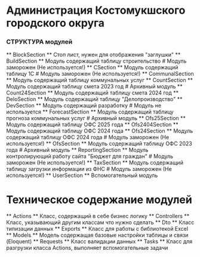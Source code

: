 # Администрация Костомукшского городского округа
### СТРУКТУРА модулей

** BlockSection ** Стоп лист, нужен для отображения "заглушки"
** BuildSection ** Модуль содержащий таблицу строительство                      # Модуль заморожен (Не используется!)
** CSection ** Модуль содержащий таблицу 1С                                     # Модуль заморожен (Не используется!)
** CommunalSection ** Модуль содержащий таблицу коммунальных услуг
** CountSection ** Модуль содержащий таблицу смета 2023 год                     # Архивный модуль
** Count24Section ** Модуль содержащий таблицу смета 2024 год
** DeloSection ** Модуль содержащий таблицу "Делопроизводство"
** DevSection ** Модуль содержащий разработку                                   # Модуль не используется
** ForecastSection ** Модуль содержащий таблицу прогноза коммунальных услуг     # Архивный модуль
** Ofs25Section ** Модуль содержащий таблицу ОФС 2025 года
** Ofs2404Section ** Модуль содержащий таблицу ОФС 2024 года
** Ofs24Section ** Модуль содержащий таблицу ОФС 2024 года                      # Модуль заморожен (Не используется!)
** OfsSection ** Модуль содержащий таблицу ОФС 2023 года                        # Архивный модуль
** ReportingSection ** Модуль контролирующий работу сайта "Бюджет для граждан"  # Модуль заморожен (Не используется!)
** TaxSection ** Модуль содержащий таблицу загрузки информации из ФНС           # Модуль заморожен (Не используется!)
** UserSection ** Вспомогательный модуль

# Техническое содержание модулей

** Actions ** Класс, содержащий в себе бизнес логику
** Controllers ** Класс, указывающий другим классам что нужно сделать
** Dto ** Класс типизации данных
** Exports ** Класс для работы с библиотекой Excel
** Models ** Модель содержащая базовые настройки таблицы и связи (Eloquent)
** Requests ** Класс валидации данных
** Tasks ** Класс для разгрузки класса Actions, выполняет вспомогательные задачи